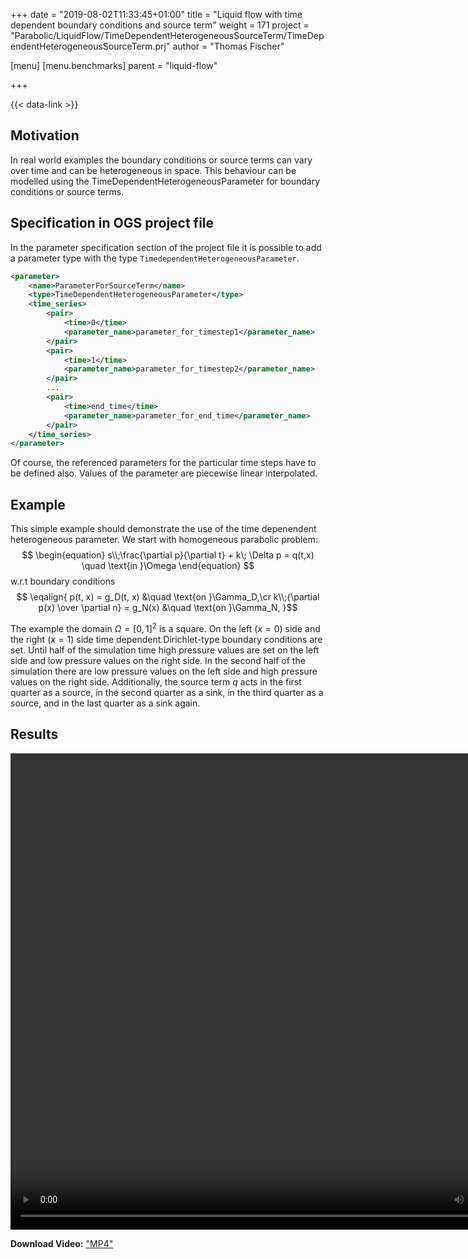 +++
date = "2019-08-02T11:33:45+01:00"
title = "Liquid flow with time dependent boundary conditions and source term"
weight = 171
project = "Parabolic/LiquidFlow/TimeDependentHeterogeneousSourceTerm/TimeDependentHeterogeneousSourceTerm.prj"
author = "Thomas Fischer"

[menu]
  [menu.benchmarks]
    parent = "liquid-flow"

+++

{{< data-link >}}

## Motivation

In real world examples the boundary conditions or source terms can vary over time
and can be heterogeneous in space. This behaviour can be modelled using the
TimeDependentHeterogeneousParameter for boundary conditions or source terms.

## Specification in OGS project file

In the parameter specification section of the project file it is possible to add
a parameter type with the type `TimedependentHeterogeneousParameter`.

```xml
<parameter>
    <name>ParameterForSourceTerm</name>
    <type>TimeDependentHeterogeneousParameter</type>
    <time_series>
        <pair>
            <time>0</time>
            <parameter_name>parameter_for_timestep1</parameter_name>
        </pair>
        <pair>
            <time>1</time>
            <parameter_name>parameter_for_timestep2</parameter_name>
        </pair>
        ...
        <pair>
            <time>end_time</time>
            <parameter_name>parameter_for_end_time</parameter_name>
        </pair>
    </time_series>
</parameter>
```

Of course, the referenced parameters for the particular time steps have to be
defined also. Values of the parameter are piecewise linear interpolated.

## Example

This simple example should demonstrate the use of the time depenendent
heterogeneous parameter. We start with homogeneous parabolic problem:
$$
\begin{equation}
s\\;\frac{\partial p}{\partial t} + k\; \Delta p = q(t,x) \quad \text{in }\Omega
\end{equation}
$$
w.r.t boundary conditions
$$
\eqalign{
p(t, x) = g_D(t, x) &\quad \text{on }\Gamma_D,\cr
k\\;{\partial p(x) \over \partial n} = g_N(x) &\quad \text{on }\Gamma_N,
}$$

The example the domain $\Omega = [0,1]^2$ is a square. On the left
($x=0$) side and the right ($x=1$) side time dependent Dirichlet-type boundary
conditions are set. Until half of the simulation time high pressure values are
set on the left side and low pressure values on the right side. In the second
half of the simulation there are low pressure values on the left side and high
pressure values on the right side. Additionally, the source term $q$ acts in
the first quarter as a source, in the second quarter as a sink, in the third
quarter as a source, and in the last quarter as a sink again.

## Results

<video width="838" height="762" controls>
<source src="../TimeDependentHeterogeneousBoundaryConditionsAndSourceTerm.mp4" type="video/mp4" />
</video>
<p>
<strong>Download Video:</strong>
<a href="../TimeDependentHeterogeneousBoundaryConditionsAndSourceTerm.mp4">"MP4"</a>
</p>
